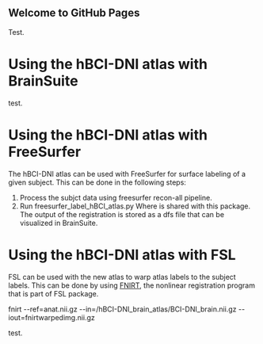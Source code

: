 ## Welcome to GitHub Pages
Test.
# Using the hBCI-DNI atlas with BrainSuite
test.
# Using the hBCI-DNI atlas with FreeSurfer
The hBCI-DNI atlas can be used with FreeSurfer for surface labeling of a given subject. This can be done in the following steps:

1. Process the subjct data using freesurfer recon-all pipeline.
2. Run freesurfer_label_hBCI_atlas.py <path-to-freesurfer-subject-dir> <path-to-freesurfer-atlas-dir-sphere-map>
Where <path-to-freesurfer-atlas-dir-sphere-map> is shared with this package.
The output of the registration is stored as a dfs file that can be visualized in BrainSuite.

# Using the hBCI-DNI atlas with FSL

FSL can be used with the new atlas to warp atlas labels to the subject labels. This can be done by using [FNIRT](https://fsl.fmrib.ox.ac.uk/fsl/fslwiki/FNIRT), the nonlinear registration program that is part of FSL package. 

fnirt --ref=<path-to-anat-img>anat.nii.gz --in=<path-to-atlas>/hBCI-DNI_brain_atlas/BCI-DNI_brain.nii.gz --iout=fnirtwarpedimg.nii.gz


test.
